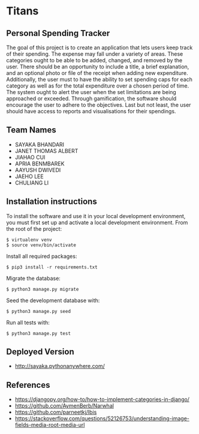 # Titans
## Personal Spending Tracker
The goal of this project is to create an application that lets users keep track of their spending.
The expense may fall under a variety of areas.
These categories ought to be able to be added, changed, and removed by the user.
There should be an opportunity to include a title, a brief explanation, and an optional photo or file of the receipt when adding new expenditure.
Additionally, the user must to have the ability to set spending caps for each category as well as for the total expenditure over a chosen period of time.
The system ought to alert the user when the set limitations are being approached or exceeded.
Through gamification, the software should encourage the user to adhere to the objectives.
Last but not least, the user should have access to reports and visualisations for their spendings.

## Team Names
- SAYAKA BHANDARI
- JANET THOMAS ALBERT 
- JIAHAO CUI
- APRIA BENMBAREK 
- AAYUSH DWIVEDI 
- JAEHO LEE 
- CHULIANG LI 

## Installation instructions
To install the software and use it in your local development environment, you must first set up and activate a local development environment.  From the root of the project:

```
$ virtualenv venv
$ source venv/bin/activate
```

Install all required packages:

```
$ pip3 install -r requirements.txt
```

Migrate the database:

```
$ python3 manage.py migrate
```

Seed the development database with:

```
$ python3 manage.py seed
```

Run all tests with:
```
$ python3 manage.py test
```

## Deployed Version
- http://sayaka.pythonanywhere.com/

## References
- https://djangopy.org/how-to/how-to-implement-categories-in-django/
- https://github.com/AymenBerb/Narwhal
- https://github.com/parneetkj/Ibis
- https://stackoverflow.com/questions/52126753/understanding-image-fields-media-root-media-url
